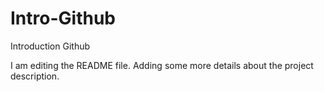 # Intro-Github
Introduction Github

I am editing the README file. Adding some more details about the project description.
